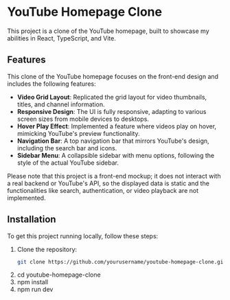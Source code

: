 # YouTube Homepage Clone

This project is a clone of the YouTube homepage, built to showcase my abilities in React, TypeScript, and Vite.

## Features

This clone of the YouTube homepage focuses on the front-end design and includes the following features:

- **Video Grid Layout**: Replicated the grid layout for video thumbnails, titles, and channel information.
- **Responsive Design**: The UI is fully responsive, adapting to various screen sizes from mobile devices to desktops.
- **Hover Play Effect**: Implemented a feature where videos play on hover, mimicking YouTube's preview functionality.
- **Navigation Bar**: A top navigation bar that mirrors YouTube's design, including the search bar and icons.
- **Sidebar Menu**: A collapsible sidebar with menu options, following the style of the actual YouTube sidebar.

Please note that this project is a front-end mockup; it does not interact with a real backend or YouTube's API, so the displayed data is static and the functionalities like search, authentication, or video playback are not implemented.
## Installation

To get this project running locally, follow these steps:

1. Clone the repository:
   ```sh
   git clone https://github.com/yourusername/youtube-homepage-clone.git

2. cd youtube-homepage-clone
3. npm install
4. npm run dev
